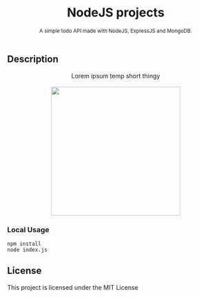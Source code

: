 <h1 align="center">NodeJS projects</h1>

<div align="center">
  <sub>A simple todo API made with NodeJS, ExpressJS and MongoDB. </sub>
</div>

<br/>

## Description
<div align="center">
  Lorem ipsum temp short thingy
  <br/>
  <br/>
  <img width="300" height="300" src="https://c7.hotpng.com/preview/477/472/1021/node-js-javascript-react-logo-express-js-javascript-logo.jpg" />
</div>
                            
### Local Usage
```
npm install
node index.js

```

## License
This project is licensed under the MIT License